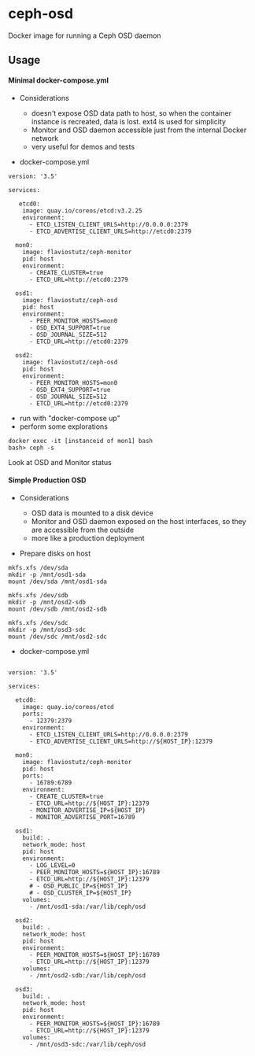 # ceph-osd
Docker image for running a Ceph OSD daemon

## Usage

#### Minimal docker-compose.yml

* Considerations
  * doesn't expose OSD data path to host, so when the container instance is recreated, data is lost. ext4 is used for simplicity
  * Monitor and OSD daemon accessible just from the internal Docker network
  * very useful for demos and tests

* docker-compose.yml

```
version: '3.5'

services:

   etcd0:
    image: quay.io/coreos/etcd:v3.2.25
    environment:
      - ETCD_LISTEN_CLIENT_URLS=http://0.0.0.0:2379
      - ETCD_ADVERTISE_CLIENT_URLS=http://etcd0:2379

  mon0:
    image: flaviostutz/ceph-monitor
    pid: host
    environment:
      - CREATE_CLUSTER=true
      - ETCD_URL=http://etcd0:2379

  osd1:
    image: flaviostutz/ceph-osd
    pid: host
    environment:
      - PEER_MONITOR_HOSTS=mon0
      - OSD_EXT4_SUPPORT=true
      - OSD_JOURNAL_SIZE=512
      - ETCD_URL=http://etcd0:2379

  osd2:
    image: flaviostutz/ceph-osd
    pid: host
    environment:
      - PEER_MONITOR_HOSTS=mon0
      - OSD_EXT4_SUPPORT=true
      - OSD_JOURNAL_SIZE=512
      - ETCD_URL=http://etcd0:2379

```

* run with "docker-compose up"
* perform some explorations

```
docker exec -it [instanceid of mon1] bash
bash> ceph -s
```
Look at OSD and Monitor status



#### Simple Production OSD

* Considerations

  * OSD data is mounted to a disk device
  * Monitor and OSD daemon exposed on the host interfaces, so they are accessible from the outside
  * more like a production deployment

* Prepare disks on host

```
mkfs.xfs /dev/sda
mkdir -p /mnt/osd1-sda
mount /dev/sda /mnt/osd1-sda

mkfs.xfs /dev/sdb
mkdir -p /mnt/osd2-sdb
mount /dev/sdb /mnt/osd2-sdb

mkfs.xfs /dev/sdc
mkdir -p /mnt/osd3-sdc
mount /dev/sdc /mnt/osd2-sdc
```

* docker-compose.yml

```

version: '3.5'

services:

  etcd0:
    image: quay.io/coreos/etcd
    ports:
      - 12379:2379
    environment:
      - ETCD_LISTEN_CLIENT_URLS=http://0.0.0.0:2379
      - ETCD_ADVERTISE_CLIENT_URLS=http://${HOST_IP}:12379

  mon0:
    image: flaviostutz/ceph-monitor
    pid: host
    ports:
      - 16789:6789
    environment:
      - CREATE_CLUSTER=true
      - ETCD_URL=http://${HOST_IP}:12379
      - MONITOR_ADVERTISE_IP=${HOST_IP}
      - MONITOR_ADVERTISE_PORT=16789

  osd1:
    build: .
    network_mode: host
    pid: host
    environment:
      - LOG_LEVEL=0
      - PEER_MONITOR_HOSTS=${HOST_IP}:16789
      - ETCD_URL=http://${HOST_IP}:12379
      # - OSD_PUBLIC_IP=${HOST_IP}
      # - OSD_CLUSTER_IP=${HOST_IP}
    volumes:
      - /mnt/osd1-sda:/var/lib/ceph/osd

  osd2:
    build: .
    network_mode: host
    pid: host
    environment:
      - PEER_MONITOR_HOSTS=${HOST_IP}:16789
      - ETCD_URL=http://${HOST_IP}:12379
    volumes:
      - /mnt/osd2-sdb:/var/lib/ceph/osd

  osd3:
    build: .
    network_mode: host
    pid: host
    environment:
      - PEER_MONITOR_HOSTS=${HOST_IP}:16789
      - ETCD_URL=http://${HOST_IP}:12379
    volumes:
      - /mnt/osd3-sdc:/var/lib/ceph/osd

```
